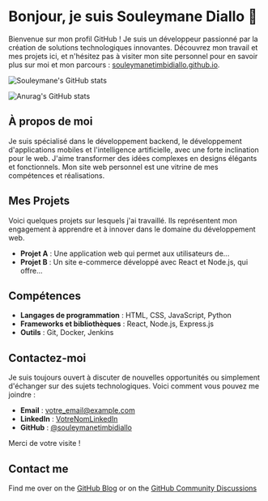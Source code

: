 # Bonjour, je suis Souleymane Diallo 👋

Bienvenue sur mon profil GitHub ! Je suis un développeur passionné par la création de solutions technologiques innovantes. Découvrez mon travail et mes projets ici, et n'hésitez pas à visiter mon site personnel pour en savoir plus sur moi et mon parcours : [souleymanetimbidiallo.github.io](https://souleymanetimbidiallo.github.io/).

![Souleymane's GitHub stats](https://github-readme-stats.vercel.app/api?username=souleymanetimbidiallo&show_icons=true&theme=transparent)

![Anurag's GitHub stats](https://github-readme-stats.vercel.app/api?username=anuraghazra&show_icons=true&bg_color=00000000)

## À propos de moi

Je suis spécialisé dans le développement backend, le développement d'applications mobiles et l'intelligence artificielle, avec une forte inclination pour le web. J'aime transformer des idées complexes en designs élégants et fonctionnels. Mon site web personnel est une vitrine de mes compétences et réalisations.

## Mes Projets

Voici quelques projets sur lesquels j'ai travaillé. Ils représentent mon engagement à apprendre et à innover dans le domaine du développement web.

- **Projet A** : Une application web qui permet aux utilisateurs de...
- **Projet B** : Un site e-commerce développé avec React et Node.js, qui offre...

## Compétences

- **Langages de programmation** : HTML, CSS, JavaScript, Python
- **Frameworks et bibliothèques** : React, Node.js, Express.js
- **Outils** : Git, Docker, Jenkins

## Contactez-moi

Je suis toujours ouvert à discuter de nouvelles opportunités ou simplement d'échanger sur des sujets technologiques. Voici comment vous pouvez me joindre :

- **Email** : [votre_email@example.com](mailto:votre_email@example.com)
- **LinkedIn** : [VotreNomLinkedIn](https://www.linkedin.com/in/VotreNomLinkedIn/)
- **GitHub** : [@souleymanetimbidiallo](https://github.com/souleymanetimbidiallo)

Merci de votre visite !

## Contact me
Find me over on the [GitHub Blog](https://github.blog/) or on the [GitHub Community Discussions](https://github.com/orgs/community/discussions)


<!--
**souleymanetimbidiallo/souleymanetimbidiallo** is a ✨ _special_ ✨ repository because its `README.md` (this file) appears on your GitHub profile.

Here are some ideas to get you started:

- 🔭 I’m currently working on ...
- 🌱 I’m currently learning ...
- 👯 I’m looking to collaborate on ...
- 🤔 I’m looking for help with ...
- 💬 Ask me about ...
- 📫 How to reach me: ...
- 😄 Pronouns: ...
- ⚡ Fun fact: ...
-->
